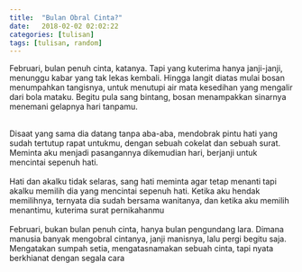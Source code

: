 ```yaml
---
title:  "Bulan Obral Cinta?"
date:   2018-02-02 02:02:22
categories: [tulisan]
tags: [tulisan, random]
---
```


Februari, bulan penuh cinta, katanya. Tapi yang kuterima hanya janji-janji, menunggu kabar yang tak lekas kembali. Hingga langit diatas mulai bosan menumpahkan tangisnya, untuk menutupi air mata kesedihan yang mengalir dari bola mataku. Begitu pula sang bintang, bosan menampakkan sinarnya menemani gelapnya hari tanpamu.

<br/>
Disaat yang sama dia datang tanpa aba-aba, mendobrak pintu hati yang sudah tertutup rapat untukmu, dengan sebuah cokelat dan sebuah surat. Meminta aku menjadi pasangannya dikemudian hari, berjanji untuk mencintai sepenuh hati.
<br/>
<br/>
Hati dan akalku tidak selaras, sang hati meminta agar tetap menanti tapi akalku memilih dia yang mencintai sepenuh hati. Ketika aku hendak memilihnya, ternyata dia sudah bersama wanitanya, dan ketika aku memilih menantimu, kuterima surat pernikahanmu
<br/>
<br/>
Februari, bukan bulan penuh cinta, hanya bulan pengundang lara. Dimana manusia banyak mengobral cintanya, janji manisnya, lalu pergi begitu saja. Mengatakan sumpah setia, mengatasnamakan sebuah cinta, tapi nyata berkhianat dengan segala cara